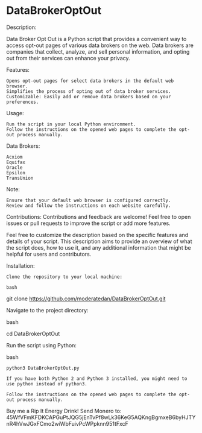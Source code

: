# DataBrokerOptOut

Description:

Data Broker Opt Out is a Python script that provides a convenient way to access opt-out pages of various data brokers on the web. Data brokers are companies that collect, analyze, and sell personal information, and opting out from their services can enhance your privacy.

Features:

    Opens opt-out pages for select data brokers in the default web browser.
    Simplifies the process of opting out of data broker services.
    Customizable: Easily add or remove data brokers based on your preferences.

Usage:

    Run the script in your local Python environment.
    Follow the instructions on the opened web pages to complete the opt-out process manually.

Data Brokers:

    Acxiom
    Equifax
    Oracle
    Epsilon
    TransUnion

Note:

    Ensure that your default web browser is configured correctly.
    Review and follow the instructions on each website carefully.

Contributions:
Contributions and feedback are welcome! Feel free to open issues or pull requests to improve the script or add more features.

Feel free to customize the description based on the specific features and details of your script. This description aims to provide an overview of what the script does, how to use it, and any additional information that might be helpful for users and contributors.

Installation:

    Clone the repository to your local machine:

    bash

git clone https://github.com/moderatedan/DataBrokerOptOut.git

Navigate to the project directory:

bash

cd DataBrokerOptOut

Run the script using Python:

bash

    python3 DataBrokerOptOut.py

    If you have both Python 2 and Python 3 installed, you might need to use python instead of python3.

    Follow the instructions on the opened web pages to complete the opt-out process manually.
    
Buy me a Rip It Energy Drink! Send Monero to: 45WfVFmKFDKCAPGuPtJQG5jEnTvPf8wLk36KeG5AQKngBgmxeB6byHJTYnR4hVwJGxFCmo2wiWbFuivPcWPpknn951tFxcF
